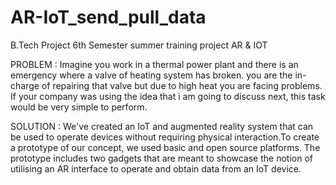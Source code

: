 # AR-IoT_send_pull_data
B.Tech Project 6th Semester summer training project AR &amp; IOT

PROBLEM : Imagine you work in a thermal power plant and there is an emergency where a valve of heating system has broken. you are the in-charge of repairing that valve but due to high heat you are facing problems. If your company was using the idea that i am going to discuss next, this task would be very simple to perform.

SOLUTION : We've created an IoT and augmented reality system that can be used to operate devices without requiring physical interaction.To create a prototype of our concept, we used basic and open source platforms. The prototype includes two gadgets that are meant to showcase the notion of utilising an AR interface to operate and obtain data from an IoT device.
